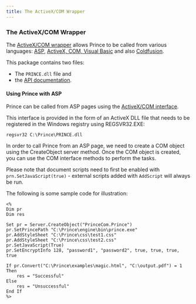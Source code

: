 ```yaml
---
title: The ActiveX/COM Wrapper
---
```


### The ActiveX/COM Wrapper

The [ActiveX/COM wrapper](wrappers.html#wrapper-activex) allows Prince to be called from various languages: [ASP](asp.md#asp), [ActiveX, COM, Visual Basic](activex.md#activex) and also [Coldfusion](coldfusion.md#coldfusion).

This package contains two files:

-   The `PRINCE.dll` file and
-   the [API documentation](wrappers/activex/readme.html).

#### Using Prince with ASP

Prince can be called from ASP pages using the [ActiveX/COM interface](asp.md#activex-com).

This interface is provided in the form of an ActiveX DLL file that needs to be registered in the Windows registry using REGSVR32.EXE:


    regsvr32 C:\Prince\PRINCE.dll

In order to call Prince from an ASP page, we need to create a COM object using the CreateObject server method. Once the COM object is created, you can use the COM interface methods to perform the tasks.

Please note that document scripts need to first be enabled with `prn.SetJavaScript(true)` - external scripts added with `AddScript` will always be run.

The following is some sample code for illustration:


    <%
    Dim pr
    Dim res

    Set pr = Server.CreateObject("PrinceCom.Prince")
    pr.SetPrincePath "C:\Prince\engine\bin\prince.exe"
    pr.AddStyleSheet "C:\Prince\css\test1.css"
    pr.AddStyleSheet "C:\Prince\css\test2.css"
    pr.SetJavaScript(True)
    pr.SetEncryptInfo 128, "password1", "password2", true, true, true, true

    If pr.Convert("C:\Prince\examples\magic.html", "C:\output.pdf") = 1 Then
        res = "Successful"
    Else
        res = "Unsuccessful"
    End If
    %>

